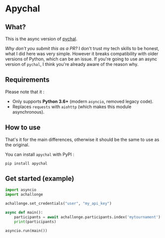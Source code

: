# Apychal
## What?
This is the async version of [pychal](https://github.com/ZEDGR/pychal).

*Why don't you submit this as a PR?* I don't trust my tech skills to be honest, what I did here was very simple. However it breaks compatibility with older versions of Python, which can be an issue. If you're going to use an async version of `pychal`, I think you're already aware of the reason why.

## Requirements
Please note that it :
- Only supports **Python 3.6+** (modern `asyncio`, removed legacy code).
- Replaces `requests` with `aiohttp` (which makes this module asynchronous).

## How to use
That's it for the main differences, otherwise it should be the same to use as the original.

You can install `apychal` with PyPI :
```
pip install apychal
```

## Get started (example)
```python
import asyncio
import achallonge

achallonge.set_credentials("user", "my_api_key")

async def main():
    participants = await achallonge.participants.index('mytournament')
    print(participants)

asyncio.run(main())
```